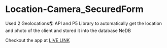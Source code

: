 # Location-Camera_SecuredForm
Used 2 Geolocations🌎 API and P5 Library to automatically get the location and photo of the client and stored it into the database NeDB

Checkout the app at [LIVE LINK](https://smartsurveyform.herokuapp.com/)
